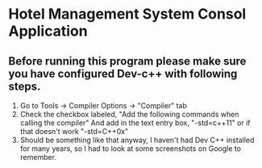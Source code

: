 # Hotel Management System Consol Application
## Before running this program please make sure you have configured Dev-c++ with following steps.
1. Go to Tools -> Compiler Options -> "Compiler" tab
2. Check the checkbox labeled, "Add the following commands when calling the compiler" And add in the text entry box, "-std=c++11" or if that doesn't work "-std=C++0x"
3. Should be something like that anyway, I haven't had Dev C++ installed for many years, so I had to look at some screenshots on Google to remember.
